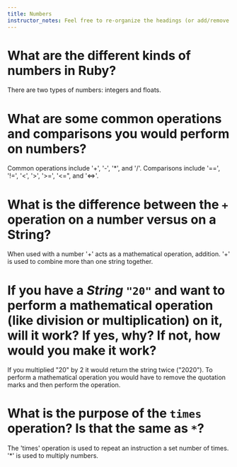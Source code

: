 ```yaml
---
title: Numbers
instructor_notes: Feel free to re-organize the headings (or add/remove headings) below. We included the headings for your benefit, but it's 100% fine if you want to write your responses in some different structure.
---
```


# What are the different kinds of numbers in Ruby?

There are two types of numbers: integers and floats.

# What are some common operations and comparisons you would perform on numbers?

Common operations include '+', '-', '*', and '/'. Comparisons include '==', '!=', '<', '>', '>=', '<=", and '<=>'.

# What is the difference between the `+` operation on a number versus on a String?

When used with a number '+' acts as a mathematical operation, addition. '+' is used to combine more than one string together.

# If you have a _String_ `"20"` and want to perform a mathematical operation (like division or multiplication) on it, will it work? If yes, why? If not, how would you make it work?

If you multiplied "20" by 2 it would return the string twice ("2020"). To perform a mathematical operation you would have to remove the quotation marks and then perform the operation.

# What is the purpose of the `times` operation? Is that the same as `*`?

The 'times' operation is used to repeat an instruction a set number of times. '*' is used to multiply numbers.

